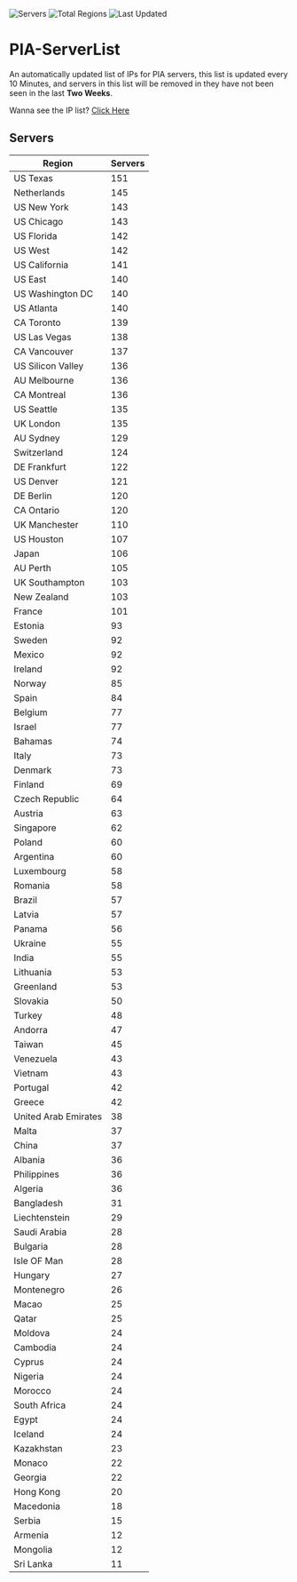 ![Servers](https://img.shields.io/badge/Servers-6,956-darkgreen)
![Total Regions](https://img.shields.io/badge/Total_Regions-97-darkgreen)
![Last Updated](https://img.shields.io/badge/Last_Updated-December_13_2024_05:31_EST-darkgreen)

# PIA-ServerList
An automatically updated list of IPs for PIA servers, this list is updated every 10 Minutes, and servers in this list will be removed in they have not been seen in the last **Two Weeks**.

Wanna see the IP list? [Click Here](./servers.json)

## Servers
| Region               | Servers |
|----------------------|---------|
| US Texas | 151 |
| Netherlands | 145 |
| US New York | 143 |
| US Chicago | 143 |
| US Florida | 142 |
| US West | 142 |
| US California | 141 |
| US East | 140 |
| US Washington DC | 140 |
| US Atlanta | 140 |
| CA Toronto | 139 |
| US Las Vegas | 138 |
| CA Vancouver | 137 |
| US Silicon Valley | 136 |
| AU Melbourne | 136 |
| CA Montreal | 136 |
| US Seattle | 135 |
| UK London | 135 |
| AU Sydney | 129 |
| Switzerland | 124 |
| DE Frankfurt | 122 |
| US Denver | 121 |
| DE Berlin | 120 |
| CA Ontario | 120 |
| UK Manchester | 110 |
| US Houston | 107 |
| Japan | 106 |
| AU Perth | 105 |
| UK Southampton | 103 |
| New Zealand | 103 |
| France | 101 |
| Estonia | 93 |
| Sweden | 92 |
| Mexico | 92 |
| Ireland | 92 |
| Norway | 85 |
| Spain | 84 |
| Belgium | 77 |
| Israel | 77 |
| Bahamas | 74 |
| Italy | 73 |
| Denmark | 73 |
| Finland | 69 |
| Czech Republic | 64 |
| Austria | 63 |
| Singapore | 62 |
| Poland | 60 |
| Argentina | 60 |
| Luxembourg | 58 |
| Romania | 58 |
| Brazil | 57 |
| Latvia | 57 |
| Panama | 56 |
| Ukraine | 55 |
| India | 55 |
| Lithuania | 53 |
| Greenland | 53 |
| Slovakia | 50 |
| Turkey | 48 |
| Andorra | 47 |
| Taiwan | 45 |
| Venezuela | 43 |
| Vietnam | 43 |
| Portugal | 42 |
| Greece | 42 |
| United Arab Emirates | 38 |
| Malta | 37 |
| China | 37 |
| Albania | 36 |
| Philippines | 36 |
| Algeria | 36 |
| Bangladesh | 31 |
| Liechtenstein | 29 |
| Saudi Arabia | 28 |
| Bulgaria | 28 |
| Isle OF Man | 28 |
| Hungary | 27 |
| Montenegro | 26 |
| Macao | 25 |
| Qatar | 25 |
| Moldova | 24 |
| Cambodia | 24 |
| Cyprus | 24 |
| Nigeria | 24 |
| Morocco | 24 |
| South Africa | 24 |
| Egypt | 24 |
| Iceland | 24 |
| Kazakhstan | 23 |
| Monaco | 22 |
| Georgia | 22 |
| Hong Kong | 20 |
| Macedonia | 18 |
| Serbia | 15 |
| Armenia | 12 |
| Mongolia | 12 |
| Sri Lanka | 11 |
